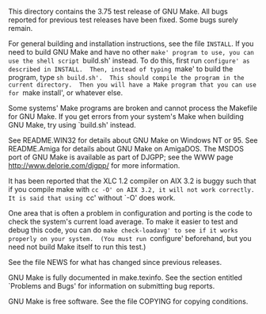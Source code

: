 This directory contains the 3.75 test release of GNU Make.
All bugs reported for previous test releases have been fixed.
Some bugs surely remain.

For general building and installation instructions, see the file `INSTALL`.
If you need to build GNU Make and have no other `make' program to use,
you can use the shell script `build.sh' instead.  To do this, first run
`configure' as described in INSTALL.  Then, instead of typing `make' to
build the program, type `sh build.sh'.  This should compile the program
in the current directory.  Then you will have a Make program that you can
use for `make install', or whatever else.

Some systems' Make programs are broken and cannot process the Makefile for
GNU Make.  If you get errors from your system's Make when building GNU
Make, try using `build.sh' instead.

See README.WIN32 for details about GNU Make on Windows NT or 95.
See README.Amiga for details about GNU Make on AmigaDOS.
The MSDOS port of GNU Make is available as part of DJGPP; see the
WWW page http://www.delorie.com/djgpp/ for more information.

It has been reported that the XLC 1.2 compiler on AIX 3.2 is buggy such
that if you compile make with `cc -O' on AIX 3.2, it will not work correctly.
It is said that using `cc' without `-O' does work.

One area that is often a problem in configuration and porting is the code
to check the system's current load average.  To make it easier to test and
debug this code, you can do `make check-loadavg' to see if it works
properly on your system.  (You must run `configure' beforehand, but you
need not build Make itself to run this test.)

See the file NEWS for what has changed since previous releases.

GNU Make is fully documented in make.texinfo.  See the section entitled
`Problems and Bugs' for information on submitting bug reports.

GNU Make is free software.  See the file COPYING for copying conditions.
